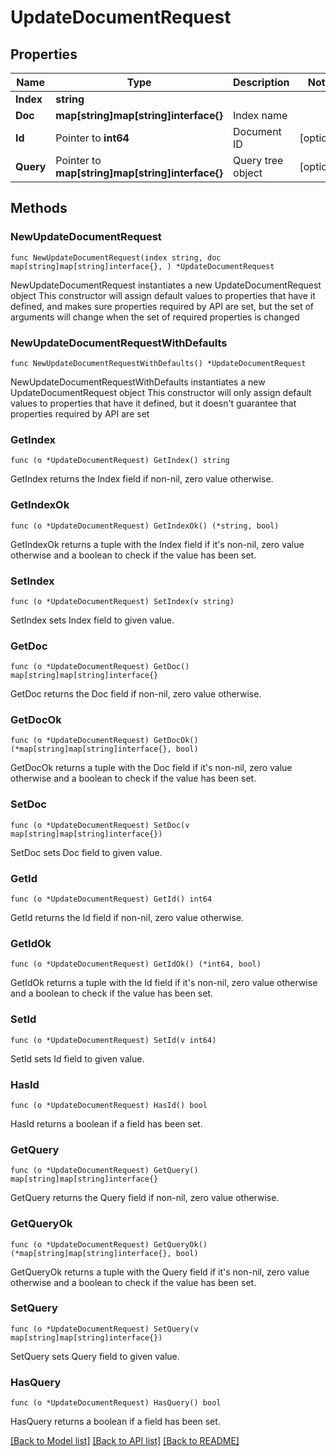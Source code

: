 # UpdateDocumentRequest

## Properties

Name | Type | Description | Notes
------------ | ------------- | ------------- | -------------
**Index** | **string** |  | 
**Doc** | **map[string]map[string]interface{}** | Index name | 
**Id** | Pointer to **int64** | Document ID | [optional] 
**Query** | Pointer to **map[string]map[string]interface{}** | Query tree object | [optional] 

## Methods

### NewUpdateDocumentRequest

`func NewUpdateDocumentRequest(index string, doc map[string]map[string]interface{}, ) *UpdateDocumentRequest`

NewUpdateDocumentRequest instantiates a new UpdateDocumentRequest object
This constructor will assign default values to properties that have it defined,
and makes sure properties required by API are set, but the set of arguments
will change when the set of required properties is changed

### NewUpdateDocumentRequestWithDefaults

`func NewUpdateDocumentRequestWithDefaults() *UpdateDocumentRequest`

NewUpdateDocumentRequestWithDefaults instantiates a new UpdateDocumentRequest object
This constructor will only assign default values to properties that have it defined,
but it doesn't guarantee that properties required by API are set

### GetIndex

`func (o *UpdateDocumentRequest) GetIndex() string`

GetIndex returns the Index field if non-nil, zero value otherwise.

### GetIndexOk

`func (o *UpdateDocumentRequest) GetIndexOk() (*string, bool)`

GetIndexOk returns a tuple with the Index field if it's non-nil, zero value otherwise
and a boolean to check if the value has been set.

### SetIndex

`func (o *UpdateDocumentRequest) SetIndex(v string)`

SetIndex sets Index field to given value.


### GetDoc

`func (o *UpdateDocumentRequest) GetDoc() map[string]map[string]interface{}`

GetDoc returns the Doc field if non-nil, zero value otherwise.

### GetDocOk

`func (o *UpdateDocumentRequest) GetDocOk() (*map[string]map[string]interface{}, bool)`

GetDocOk returns a tuple with the Doc field if it's non-nil, zero value otherwise
and a boolean to check if the value has been set.

### SetDoc

`func (o *UpdateDocumentRequest) SetDoc(v map[string]map[string]interface{})`

SetDoc sets Doc field to given value.


### GetId

`func (o *UpdateDocumentRequest) GetId() int64`

GetId returns the Id field if non-nil, zero value otherwise.

### GetIdOk

`func (o *UpdateDocumentRequest) GetIdOk() (*int64, bool)`

GetIdOk returns a tuple with the Id field if it's non-nil, zero value otherwise
and a boolean to check if the value has been set.

### SetId

`func (o *UpdateDocumentRequest) SetId(v int64)`

SetId sets Id field to given value.

### HasId

`func (o *UpdateDocumentRequest) HasId() bool`

HasId returns a boolean if a field has been set.

### GetQuery

`func (o *UpdateDocumentRequest) GetQuery() map[string]map[string]interface{}`

GetQuery returns the Query field if non-nil, zero value otherwise.

### GetQueryOk

`func (o *UpdateDocumentRequest) GetQueryOk() (*map[string]map[string]interface{}, bool)`

GetQueryOk returns a tuple with the Query field if it's non-nil, zero value otherwise
and a boolean to check if the value has been set.

### SetQuery

`func (o *UpdateDocumentRequest) SetQuery(v map[string]map[string]interface{})`

SetQuery sets Query field to given value.

### HasQuery

`func (o *UpdateDocumentRequest) HasQuery() bool`

HasQuery returns a boolean if a field has been set.


[[Back to Model list]](../README.md#documentation-for-models) [[Back to API list]](../README.md#documentation-for-api-endpoints) [[Back to README]](../README.md)


